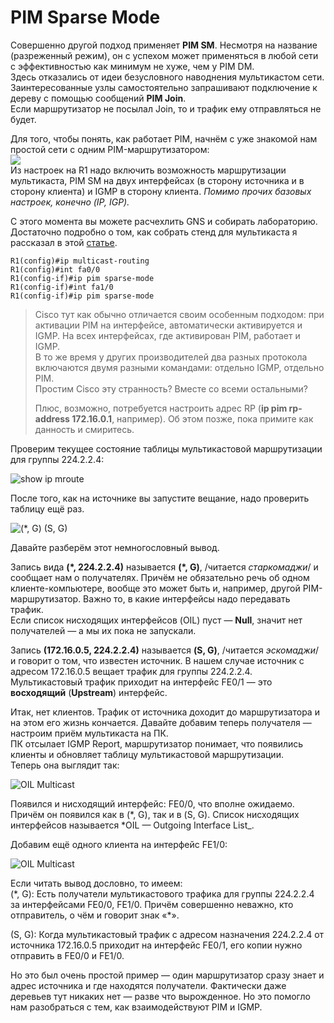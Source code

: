 # PIM Sparse Mode

Совершенно другой подход применяет **PIM SM**. Несмотря на название \(разреженный режим\), он с успехом может применяться в любой сети с эффективностью как минимум не хуже, чем у PIM DM.  
Здесь отказались от идеи безусловного наводнения мультикастом сети. Заинтересованные узлы самостоятельно запрашивают подключение к дереву с помощью сообщений **PIM Join**.  
Если маршрутизатор не посылал Join, то и трафик ему отправляться не будет.

Для того, чтобы понять, как работает PIM, начнём с уже знакомой нам простой сети с одним PIM-маршрутизатором:  
![](https://dan4i4ek.info/src/0_da359_c396dba4_XL.png)  
Из настроек на R1 надо включить возможность маршрутизации мультикаста, PIM SM на двух интерфейсах \(в сторону источника и в сторону клиента\) и IGMP в сторону клиента. _Помимо прочих базовых настроек, конечно \(IP, IGP\)._

С этого момента вы можете расчехлить GNS и собирать лабораторию. Достаточно подробно о том, как собрать стенд для мультикаста я рассказал в этой [статье](https://linkmeup.ru/blog/126.html).

```text
R1(config)#ip multicast-routing
R1(config)#int fa0/0
R1(config-if)#ip pim sparse-mode
R1(config-if)#int fa1/0
R1(config-if)#ip pim sparse-mode
```

> Cisco тут как обычно отличается своим особенным подходом: при активации PIM на интерфейсе, автоматически активируется и IGMP. На всех интерфейсах, где активирован PIM, работает и IGMP.  
> В то же время у других производителей два разных протокола включаются двумя разными командами: отдельно IGMP, отдельно PIM.  
> Простим Cisco эту странность? Вместе со всеми остальными?  
>   
> Плюс, возможно, потребуется настроить адрес RP \(**ip pim rp-address 172.16.0.1**, например\). Об этом позже, пока примите как данность и смиритесь.

Проверим текущее состояние таблицы мультикастовой маршрутизации для группы 224.2.2.4:

![show ip mroute](https://dan4i4ek.info/src/0_da308_1a7f06fb_L.png)

После того, как на источнике вы запустите вещание, надо проверить таблицу ещё раз.

![\(\*, G\) \(S, G\)](https://dan4i4ek.info/src/0_da304_f1641eea_XXL.png)

Давайте разберём этот немногословный вывод.

Запись вида **\(\*, 224.2.2.4\)** называется **\(\*, G\)**, /читается _старкомаджи_/ и сообщает нам о получателях. Причём не обязательно речь об одном клиенте-компьютере, вообще это может быть и, например, другой PIM-маршрутизатор. Важно то, в какие интерфейсы надо передавать трафик.  
Если список нисходящих интерфейсов \(OIL\) пуст — **Null**, значит нет получателей — а мы их пока не запускали.

Запись **\(172.16.0.5, 224.2.2.4\)** называется **\(S, G\)**, /читается _эскомаджи_/ и говорит о том, что известен источник. В нашем случае источник с адресом 172.16.0.5 вещает трафик для группы 224.2.2.4. Мультикастовый трафик приходит на интерфейс FE0/1 — это **восходящий** \(**Upstream**\) интерфейс.

Итак, нет клиентов. Трафик от источника доходит до маршрутизатора и на этом его жизнь кончается. Давайте добавим теперь получателя — настроим приём мультикаста на ПК.  
ПК отсылает IGMP Report, маршрутизатор понимает, что появились клиенты и обновляет таблицу мультикастовой маршрутизации.  
Теперь она выглядит так:

![OIL Multicast](https://dan4i4ek.info/src/0_da305_a28aa520_XL.png)

Появился и нисходящий интерфейс: FE0/0, что вполне ожидаемо. Причём он появился как в \(\*, G\), так и в \(S, G\). Список нисходящих интерфейсов называется \*OIL — Outgoing Interface List_.

Добавим ещё одного клиента на интерфейс FE1/0:

![OIL Multicast](https://dan4i4ek.info/src/0_da307_e8818032_XL.png)

Если читать вывод дословно, то имеем:  
\(\*, G\): Есть получатели мультикастового трафика для группы 224.2.2.4 за интерфейсами FE0/0, FE1/0. Причём совершенно неважно, кто отправитель, о чём и говорит знак «\*».

\(S, G\): Когда мультикастовый трафик с адресом назначения 224.2.2.4 от источника 172.16.0.5 приходит на интерфейс FE0/1, его копии нужно отправить в FE0/0 и FE1/0.

Но это был очень простой пример — один маршрутизатор сразу знает и адрес источника и где находятся получатели. Фактически даже деревьев тут никаких нет — разве что вырожденное. Но это помогло нам разобраться с тем, как взаимодействуют PIM и IGMP.

